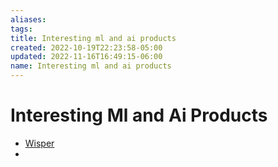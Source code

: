 ```yaml
---
aliases: 
tags: 
title: Interesting ml and ai products
created: 2022-10-19T22:23:58-05:00
updated: 2022-11-16T16:49:15-06:00
name: Interesting ml and ai products
---
```


# Interesting Ml and Ai Products
- [Wisper](https://openai.com/blog/whisper/)
- 